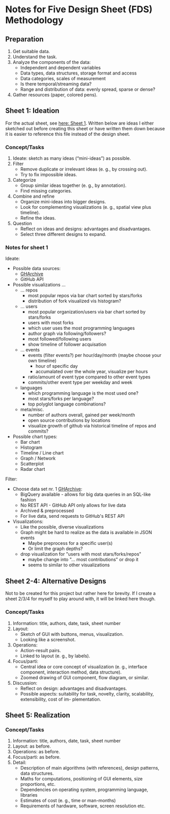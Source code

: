 # Notes for Five Design Sheet (FDS) Methodology

## Preparation

1. Get suitable data.
2. Understand the task.
3. Analyze the components of the data:
    * Independent and dependent variables
    * Data types, data structures, storage format and access
    * Data categories, scales of measurement
    * Is there temporal/streaming data?
    * Range and distribution of data: evenly spread, sparse or dense?
4. Gather resources (paper, colored pens).

## Sheet 1: Ideation

For  the actual sheet, see [here: Sheet 1](./submissions/VisHub-design-sheet1.png).
Written below are ideas I either sketched out before creating this sheet or have written them down because it is easier to reference this file instead of the design sheet.

### Concept/Tasks

1. Ideate: sketch as many ideas (“mini-ideas”) as possible.
2. Filter
   * Remove duplicate or irrelevant ideas (e. g., by crossing out).
   * Try to fix impossible ideas.
3. Categorize
   * Group similar ideas together (e. g., by annotation).
   * Find missing categories.
4. Combine and refine
   * Organize mini-ideas into bigger designs.
   * Look for complementing visualizations (e. g., spatial view plus timeline).
   * Refine the ideas.
5. Question
   * Reflect on ideas and designs: advantages and disadvantages.
   * Select three different designs to expand.

### Notes for sheet 1

Ideate:

* Possible data sources:
  * [GHArchive][1]
  * GitHub API
* Possible visualizations ...
  * ... repos
    * most popular repos via bar chart sorted by stars/forks
    * distribution of fork visualized vis histogram?
  * ... users
    * most popular organization/users via bar chart sorted by stars/forks
    * users with most forks
    * which user uses the most programming languages
    * author graph via following/followers?   
    * most followed/following users
    * show timeline of follower acquisation
  * ... events
    * events (filter events?) per hour/day/month (maybe choose your own timeline)
      * hour of specific day
      * accumalated over the whole year, visualize per hours
    * ratio/amount of event type compared to other event types
    * commits/other event type per weekday and week
  * languages
    * which programming language is the most used one?
    * most stars/forks per language?
    * top polyglot language combinations?
  * meta/misc.
    * number of authors overall, gained per week/month
    * open source contributions by locations
    * visualize growth of github via historical timeline of repos and commits?
* Possible chart types:
  * Bar chart
  * Histogram
  * Timeline / Line chart
  * Graph / Network
  * Scatterplot
  * Radar chart

Filter:

* Choose data set nr. 1 [GHArchive][1]:
  * BigQuery available - allows for big data queries in an SQL-like fashion
  * No REST API - GitHub API only allows for live data
  * Archived & preprocessed
  * For live data, send requests to GitHub's REST API
* Visualizations:
  * Like the possible, diverse visualizations
  * Graph might be hard to realize as the data is available in JSON events
    * Maybe preprocess for a specific user(s)
    * Or limit the graph depths?
  * drop visualization for "users with most stars/forks/repos"
    * maybe change into  "... most contributions" or drop it
    * seems to similar to other visualizations

## Sheet 2-4: Alternative Designs

Not to be created for this project but rather here for brevity.
If I create a sheet 2/3/4 for myself to play around with, it will be linked here though.

### Concept/Tasks

1. Information: title, authors, date, task, sheet number
2. Layout:
   * Sketch of GUI with buttons, menus, visualization.
   * Looking like a screenshot.
3. Operations:
   * Action-result pairs.
   * Linked to layout (e. g., by labels).
4. Focus/parti:
   * Central idea or core concept of visualization (e. g., interface component, interaction method,
data structure).
   * Zoomed drawing of GUI component, flow diagram, or similar.
5. Discussion:
   * Reflect on design: advantages and disadvantages.
   * Possible aspects: suitability for task, novelty, clarity, scalability, extensibility, cost of im-
plementation.

## Sheet 5: Realization

### Concept/Tasks

1. Information: title, authors, date, task, sheet number
2. Layout: as before.
3. Operations: as before.
4. Focus/parti: as before.
5. Detail:
   * Description of main algorithms (with references), design patterns, data structures.
   * Maths for computations, positioning of GUI elements, size proportions, etc.
   * Dependencies on operating system, programming language, libraries
   * Estimates of cost (e. g., time or man-months)
   * Requirements of hardware, software, screen resolution etc.

[1]: <https://www.gharchive.org/> "GHArchive"
